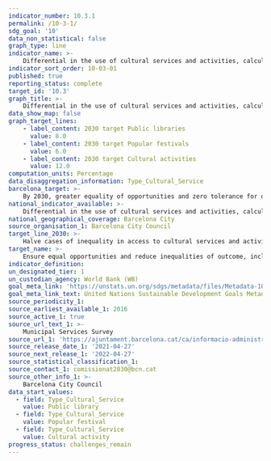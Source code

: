 ```yaml
---
indicator_number: 10.3.1
permalink: /10-3-1/
sdg_goal: '10'
data_non_statistical: false
graph_type: line
indicator_name: >-
    Differential in the use of cultural services and activities, calculated as a percentage, between the average for the population as a whole and the average for the population with a low socio-economic level 
indicator_sort_order: 10-03-01
published: true
reporting_status: complete
target_id: '10.3'
graph_title: >-
    Differential in the use of cultural services and activities, calculated as a percentage, between the average for the population as a whole and the average for the population with a low socio-economic level 
data_show_map: false
graph_target_lines:
    - label_content: 2030 target Public libraries
      value: 8.0
    - label_content: 2030 target Popular festivals
      value: 6.0
    - label_content: 2030 target Cultural activities
      value: 12.0
computation_units: Percentage 
data_disaggregation_information: Type_Cultural_Service
barcelona_target: >-
    By 2030, greater equality of opportunities and zero tolerance for discrimination
national_indicator_available: >-
    Differential in the use of cultural services and activities, calculated as a percentage, between the average for the population as a whole and the average for the population with a low socio-economic level 
national_geographical_coverage: Barcelona City
source_organisation_1: Barcelona City Council
target_line_2030: >-
    Halve cases of inequality in access to cultural services and activities according to socio-economic level. Target value 2030: 8% Public libraries, 6% Popular festivals, 12% Cultural activities
target_name: >-
    Ensure equal opportunities and reduce inequalities of outcome, including by eliminating discriminatory laws, policies and practices and promoting appropriate legislation, policies and action in this regard
indicator_definition:
un_designated_tier: 1
un_custodian_agency: World Bank (WB)
goal_meta_link: 'https://unstats.un.org/sdgs/metadata/files/Metadata-10-03-01.pdf'
goal_meta_link_text: United Nations Sustainable Development Goals Metadata (pdf 894kB)
source_periodicity_1: 
source_earliest_available_1: 2016
source_active_1: true
source_url_text_1: >-
    Municipal Services Survey
source_url_1: 'https://ajuntament.barcelona.cat/ca/informacio-administrativa/registre-enquestes-i-estudis-opinio'
source_release_date_1: '2021-04-27'
source_next_release_1: '2022-04-27'
source_statistical_classification_1: 
source_contact_1: comissionat2030@bcn.cat
source_other_info_1: >-
    Barcelona City Council
data_start_values:
  - field: Type_Cultural_Service
    value: Public library
  - field: Type_Cultural_Service
    value: Popular festival
  - field: Type_Cultural_Service
    value: Cultural activity
progress_status: challenges_remain
---
```

